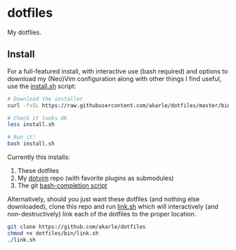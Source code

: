 # dotfiles

My dotfiles.

## Install

For a full-featured install, with interactive use (bash required) and options to
download my (Neo)Vim configuration along with other things I find useful, use
the [install.sh](bin/install.sh) script:

```sh
# Download the installer
curl -fsSL https://raw.githubusercontent.com/akarle/dotfiles/master/bin/install.sh > install.sh

# Check it looks OK
less install.sh

# Run it!
bash install.sh
```

Currently this installs:

1. These dotfiles
2. My [dotvim](https://github.com/akarle/dotvim) repo (with favorite plugins as
   submodules)
3. The git [bash-completion script](https://raw.githubusercontent.com/git/git/master/contrib/completion/git-completion.bash)

Alternatively, should you just want these dotfiles (and nothing else
downloaded), clone this repo and run [link.sh](link.sh) which will interactively
(and non-destructively) link each of the dotfiles to the proper location.

```sh
git clone https://github.com/akarle/dotfiles
chmod +x dotfiles/bin/link.sh
./link.sh
```
